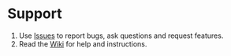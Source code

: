 # Support

1. Use [Issues](https://github.com/AnyStatus/Support/issues) to report bugs, ask questions and request features.
2. Read the [Wiki](https://github.com/AnyStatus/Support/wiki) for help and instructions.
